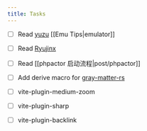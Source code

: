 ```yaml
---
title: Tasks
---
```


- [ ] Read [yuzu](https://github.com/yuzu-emu/yuzu) [[Emu Tips|emulator]]
- [ ] Read [Ryujinx](https://github.com/Ryujinx/Ryujinx)
- [ ] Read [[phpactor 启动流程|post/phpactor]]
- [ ] Add derive macro for
  [gray-matter-rs](https://github.com/yuchanns/gray-matter-rs)

- [ ] vite-plugin-medium-zoom
- [ ] vite-plugin-sharp
- [ ] vite-plugin-backlink
